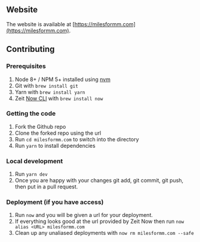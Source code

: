 ## Website

The website is available at [https://milesformm.com](https://milesformm.com).

## Contributing

### Prerequisites

1. Node 8+ / NPM 5+ installed using [nvm](https://github.com/creationix/nvm)
1. Git with `brew install git`
1. Yarn with `brew install yarn`
1. Zeit [Now CLI](https://github.com/zeit/now-cli) with `brew install now`

### Getting the code

1. Fork the Github repo
1. Clone the forked repo using the url
1. Run `cd milesformm.com` to switch into the directory
1. Run `yarn` to install dependencies

### Local development

1. Run `yarn dev`
1. Once you are happy with your changes git add, git commit, git push, then put in a pull request.

### Deployment (if you have access)

1. Run `now` and you will be given a url for your deployment.
1. If everything looks good at the url provided by Zeit Now then run `now alias <URL> milesformm.com`
1. Clean up any unaliased deployments with `now rm milesformm.com --safe`

